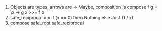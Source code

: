 1. Objects are types, arrows are -> Maybe, 
   composition is compose f g = \x -> g x >>= f x
2. safe_reciprocal x = if (x == 0) then Nothing else Just (1 / x)
3. compose safe_root safe_reciprocal
